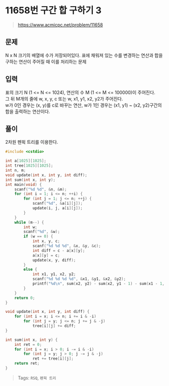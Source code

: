 # 11658번 구간 합 구하기 3
>https://www.acmicpc.net/problem/11658

## 문제
N x N 크기의 배열에 수가 저장되어있다. 표에 채워져 있는 수를 변경하는 연산과 합을 구하는 연산이 주어질 때 이를 처리하는 문제

## 입력
표의 크기 N (1 <= N <= 1024), 연산의 수 M (1 <= M <= 100000)이 주어진다.  
그 뒤 M개의 줄에 w, x, y, c 또는 w, x1, y1, x2, y2가 주어진다.  
w가 0인 경우는 (x, y)를 c로 바꾸는 연산, w가 1인 경우는 (x1, y1) ~ (x2, y2)구간의 합을 출력하는 연산이다.  

## 풀이
2차원 펜윅 트리를 이용한다.

```cpp
#include <cstdio>

int a[1025][1025];
int tree[1025][1025];
int n, m;
void update(int x, int y, int diff);
int sum(int x, int y);
int main(void) {
    scanf("%d %d", &n, &m);
    for (int i = 1; i <= n; ++i) {
        for (int j = 1; j <= n; ++j) {
            scanf("%d", &a[i][j]);
            update(i, j, a[i][j]);
        }
    }
    while (m--) {
        int w;
        scanf("%d", &w);
        if (w == 0) {
            int x, y, c;
            scanf("%d %d %d", &x, &y, &c);
            int diff = c - a[x][y];
            a[x][y] = c;
            update(x, y, diff);
        }
        else {
            int x1, y1, x2, y2;
            scanf("%d %d %d %d", &x1, &y1, &x2, &y2);
            printf("%d\n", sum(x2, y2) - sum(x2, y1 - 1) - sum(x1 - 1, y2) + sum(x1 - 1, y1 - 1));
        }
    }
    return 0;
}

void update(int x, int y, int diff) {
    for (int i = x; i <= n; i += i & -i)
        for (int j = y; j <= n; j += j & -j)
            tree[i][j] += diff;
}

int sum(int x, int y) {
    int ret = 0;
    for (int i = x; i > 0; i -= i & -i)
        for (int j = y; j > 0; j -= j & -j)
            ret += tree[i][j];
    return ret;
}
```

>Tags: `RSQ`, `펜윅 트리`